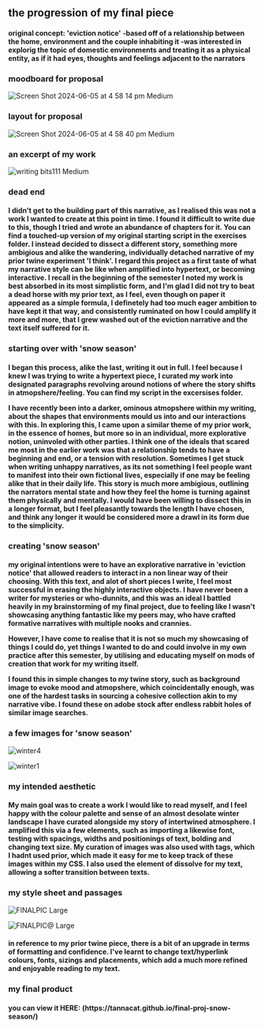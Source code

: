 <h2> the progression of my final piece</h2>

<h4>original concept: 'eviction notice'
  -based off of a relationship between the home, environment and the couple inhabiting it
  -was interested in explorig the topic of domestic environments and treating it as a physical
  entity, as if it had eyes, thoughts and feelings adjacent to the narrators
</h4>

<h3>moodboard for proposal</h3>

![Screen Shot 2024-06-05 at 4 58 14 pm Medium](https://github.com/tannacat/digital-writing/assets/162094556/2717463d-3240-4202-b393-03f703c2514b)

<h3>layout for proposal</h3>

![Screen Shot 2024-06-05 at 4 58 40 pm Medium](https://github.com/tannacat/digital-writing/assets/162094556/cd3b9f83-276e-484e-b669-be71f6364144)

<h3>an excerpt of my work</h3>

![writing bits111 Medium](https://github.com/tannacat/digital-writing/assets/162094556/37707017-ee27-4bdd-ad4e-9ab5e878f74c)

<h3> dead end </h3>


<h4>I didn't get to the building part of this narrative, as I realised this was not a work I wanted to create
at this point in time. I found it difficult to write due to this, though I tried and wrote an abundance
of chapters for it. You can find a touched-up version of my original starting script in the exercises folder. 
I instead decided to dissect a different story, something more ambigious and 
alike the wandering, individually detached narrative of my prior twine experiment 'I think'. 
I regard this project as a first taste of what my narrative style can be like when amplified into hypertext, 
or becoming interactive. I recall in the beginning of the semester I noted my work is best absorbed in its most
simplistic form, and I'm glad I did not try to beat a dead horse with my prior text, as I feel, even though on paper
it appeared as a simple formula, I definetely had too much eager ambition to have kept it that way, and consistently
ruminated on how I could amplify it more and more, that I grew washed out of the eviction narrative and the text itself
suffered for it. </h4>


<h3>starting over with 'snow season'</h3>


<h4>I began this process, alike the last, writing it out in full. I feel because I knew I was trying to write
a hypertext piece, I curated my work into designated paragraphs revolving around notions of where
the story shifts in atmopshere/feeling. You can find my script in the excersises folder.

I have recently been into a darker, ominous atmopshere within my writing, about the shapes that environments
mould us into and our interactions with this. In exploring this, I came upon a similar theme of my prior work,
in the essence of homes, but more so in an individual, more explorative notion, uninvoled with other parties. 
I think one of the ideals that scared me most in the earlier work was that a relationship
tends to have a beginning and end, or a tension with resolution. Sometimes I get stuck when writing
unhappy narratives, as its not something I feel people want to manifest into their own fictional lives, 
especially if one may be feeling alike that in their daily life. This story is much more
ambigious, outlining the narrators mental state and how they feel the home is turning against them
physically and mentally. I would have been willing to dissect this in a longer format, but 
I feel pleasantly towards the length I have chosen, and think any longer it would be considered more
a drawl in its form due to the simplicity. </h4>

<h3>creating 'snow season'</h3>

<h4>my original intentions were to have an explorative narrative in 'eviction notice' that allowed
readers to interact in a non linear way of their choosing. With this text, and alot of short pieces I write,
I feel most successful in erasing the highly interactive objects. I have never been a writer for mysteries
or who-dunnits, and this was an ideal I battled heavily in my brainstorming of my final project, 
due to feeling like I wasn't showcasing anything fantastic like my peers may, who have crafted
formative narratives with multiple nooks and crannies.

However, I have come to realise that it is not so much my showcasing of things I could do, yet things
I wanted to do and could involve in my own practice after this semester, by utilising and educating
myself on mods of creation that work for my writing itself. 

I found this in simple changes to my twine story, such as background image to evoke mood and atmopshere,
which coincidentally enough, was one of the hardest tasks in sourcing a cohesive collection akin to
my narrative vibe. I found these on adobe stock after endless rabbit holes of similar image searches. </h4>

<h3>a few images for 'snow season'</h3>

![winter4](https://github.com/tannacat/digital-writing/assets/162094556/7648e7b6-d088-40b0-a059-98d6e7fece6e)


![winter1](https://github.com/tannacat/digital-writing/assets/162094556/21a3d688-cd88-4aa9-a323-8acac43f5d74)

<h3> my intended aesthetic</h3>

<h4> My main goal was to create a work I would like to read myself, and I feel happy with 
the colour palette and sense of an almost desolate winter landscape I have curated alongside 
my story of intertwined atmosphere. I amplified this via a few elements, such as importing a likewise font,
testing with spacings, widths and positionings of text, bolding and changing text size. 
My curation of images was also used with tags, which I hadnt used prior, which made it easy for me to keep
track of these images within my CSS. I also used the element of dissolve for my text, allowing a softer transition between texts.
</h4>

<h3>my style sheet and passages</h3>

![FINALPIC Large](https://github.com/tannacat/digital-writing/assets/162094556/d7e1848d-e6ee-4d59-bd88-40ea07bd8435)


![FINALPIC@ Large](https://github.com/tannacat/digital-writing/assets/162094556/63bc9f4b-6fb2-475c-b684-9ad578f313dd)


<h4>in reference to my prior twine piece, there is a bit of an upgrade in terms of formatting
and confidence. I've learnt to change text/hyperlink colours, fonts, sizings and placements, which add
a much more refined and enjoyable reading to my text.</h4>


<h3>my final product</h3>

<h4>you can view it HERE: (https://tannacat.github.io/final-proj-snow-season/)</h4>


